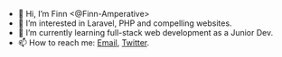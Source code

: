 - 👋 Hi, I’m Finn <@Finn-Amperative>
- 👀 I’m interested in Laravel, PHP and compelling websites. 
- 🌱 I’m currently learning full-stack web development as a Junior Dev.
- 📫 How to reach me: <a href=mailto:finn.smith@amperative.com>Email</a>, <a href=https://twitter.com/FinnSm1th>Twitter</a>.

<!---
Finn-Amperative/Finn-Amperative is a ✨ special ✨ repository because its `README.md` (this file) appears on your GitHub profile.
You can click the Preview link to take a look at your changes.
--->
